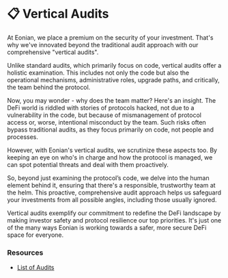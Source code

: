 # 📋 Vertical Audits

At Eonian, we place a premium on the security of your investment. That's why we've innovated beyond the traditional audit approach with our comprehensive "vertical audits".

Unlike standard audits, which primarily focus on code, vertical audits offer a holistic examination. This includes not only the code but also the operational mechanisms, administrative roles, upgrade paths, and critically, the team behind the protocol.

Now, you may wonder - why does the team matter? Here's an insight. The DeFi world is riddled with stories of protocols hacked, not due to a vulnerability in the code, but because of mismanagement of protocol access or, worse, intentional misconduct by the team. Such risks often bypass traditional audits, as they focus primarily on code, not people and processes.

However, with Eonian's vertical audits, we scrutinize these aspects too. By keeping an eye on who's in charge and how the protocol is managed, we can spot potential threats and deal with them proactively.

So, beyond just examining the protocol’s code, we delve into the human element behind it, ensuring that there's a responsible, trustworthy team at the helm. This proactive, comprehensive audit approach helps us safeguard your investments from all possible angles, including those usually ignored.

Vertical audits exemplify our commitment to redefine the DeFi landscape by making investor safety and protocol resilience our top priorities. It's just one of the many ways Eonian is working towards a safer, more secure DeFi space for everyone.

### Resources

* [List of Audits](https://leovs09.notion.site/Protocols-Audits-6bfdf8b29fb245b2be8db5c24726e795?pvs=4)
